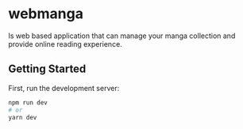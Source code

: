 # webmanga
Is web based application that can manage your manga collection and provide online reading experience. 

## Getting Started

First, run the development server:

```bash
npm run dev
# or
yarn dev
```